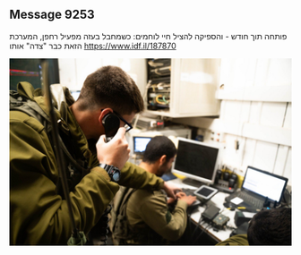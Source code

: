 ## Message 9253

פותחה תוך חודש - והספיקה להציל חיי לוחמים:
כשמחבל בעזה מפעיל רחפן, המערכת הזאת כבר "צדה" אותו
https://www.idf.il/187870

![Photo](./9253/9253_photo.jpg)

